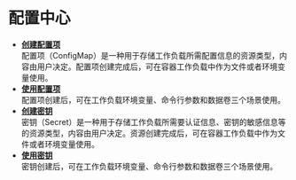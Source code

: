 # 配置中心<a name="cce_01_0045"></a>

-   **[创建配置项](创建配置项.md)**  
配置项（ConfigMap）是一种用于存储工作负载所需配置信息的资源类型，内容由用户决定。配置项创建完成后，可在容器工作负载中作为文件或者环境变量使用。
-   **[使用配置项](使用配置项.md)**  
配置项创建后，可在工作负载环境变量、命令行参数和数据卷三个场景使用。
-   **[创建密钥](创建密钥.md)**  
密钥（Secret）是一种用于存储工作负载所需要认证信息、密钥的敏感信息等的资源类型，内容由用户决定。资源创建完成后，可在容器工作负载中作为文件或者环境变量使用。
-   **[使用密钥](使用密钥.md)**  
密钥创建后，可在工作负载环境变量、命令行参数和数据卷三个场景使用。

